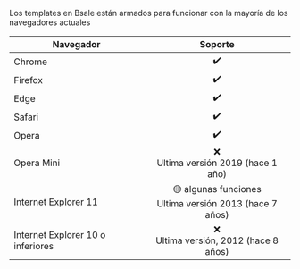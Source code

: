 Los templates en Bsale están armados para funcionar con la mayoría de los navegadores actuales

| Navegador | Soporte |
|---|:---:|
| Chrome | ✔️ |
| Firefox | ✔️ |
| Edge | ✔️ |
| Safari | ✔️ |
| Opera | ✔️ |
| Opera Mini |:x:<br> Ultima versión 2019 (hace 1 año) | |
| Internet Explorer 11 | 🟡 algunas funciones<br> Ultima versión 2013 (hace 7 años)| | 
| Internet Explorer 10 o inferiores |:x:<br> Ultima versión, 2012 (hace 8 años)  |